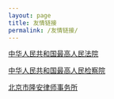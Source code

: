 ```yaml
---
layout: page
title: 友情链接
permalink: /友情链接/
---
```



[中华人民共和国最高人民法院](https://www.court.gov.cn/)

[中华人民共和国最高人民检察院](https://www.spp.gov.cn/)

[北京市隆安律师事务所](http://www.longanlaw.com/)

